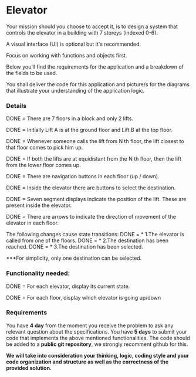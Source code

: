 
# Elevator

Your mission should you choose to accept it, is to design a system that controls the elevator in a building with 7 storeys (indexed 0-6). 

A visual interface (UI) is optional but it's recommended. 

Focus on working with functions and objects first.

Below you’ll find the requirements for the application 
and a breakdown of the fields to be used.

You shall deliver the code for this application and picture/s for the diagrams that illustrate your understanding of the application logic.

### Details

DONE = There are 7 floors in a block and only 2 lifts. 

DONE = Initially Lift A is at the ground floor and Lift B at the top floor. 

DONE = Whenever someone calls the lift from N th floor, the lift closest to that floor comes to pick him up. 

DONE = If both the lifts are at equidistant from the N th floor, then the lift from the lower floor comes up.

DONE = There are navigation buttons in each floor (up / down).

DONE = Inside the elevator there are buttons to select the destination.

DONE = Seven segment displays indicate the position of the lift. These are present inside the elevator.

DONE = There are arrows to indicate the direction of movement of the elevator in each floor. 

The following changes cause state transitions:
DONE = * 1.The elevator is called from one of the floors.
DONE = * 2.The destination has been reached.
DONE = * 3.The destination has been selected.

***For simplicity, only one destination can be selected.

### Functionality needed:

DONE = For each elevator, display its current state.

DONE = For each floor, display which elevator is going up/down

### Requirements

You have **4 day** from the moment you receive the problem to ask any relevant question about the specifications.
You have **5 days** to submit your code that implements the above mentioned functionalities.
The code should be added to a **public git repository**, we strongly recomment github for this.

 **We will take into consideration your thinking, logic, coding style and your code organization and structure as well as the correctness of the provided solution.**